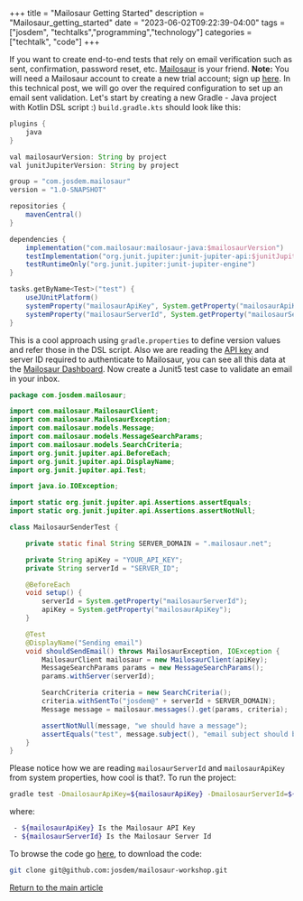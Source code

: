 +++
title =  "Mailosaur Getting Started"
description = "Mailosaur_getting_started"
date = "2023-06-02T09:22:39-04:00"
tags = ["josdem", "techtalks","programming","technology"]
categories = ["techtalk", "code"]
+++


If you want to create end-to-end tests that rely on email verification such as sent, confirmation, password reset, etc. [Mailosaur](https://mailosaur.com/) is your friend. **Note:** You will need a Mailosaur account to create a new trial account; sign up [here](https://mailosaur.com/app/signup/). In this technical post, we will go over the required configuration to set up an email sent validation. Let's start by creating a new Gradle - Java project with Kotlin DSL script :) `build.gradle.kts` should look like this:

```groovy
plugins {
    java
}

val mailosaurVersion: String by project
val junitJupiterVersion: String by project

group = "com.josdem.mailosaur"
version = "1.0-SNAPSHOT"

repositories {
    mavenCentral()
}

dependencies {
    implementation("com.mailosaur:mailosaur-java:$mailosaurVersion")
    testImplementation("org.junit.jupiter:junit-jupiter-api:$junitJupiterVersion")
    testRuntimeOnly("org.junit.jupiter:junit-jupiter-engine")
}

tasks.getByName<Test>("test") {
    useJUnitPlatform()
    systemProperty("mailosaurApiKey", System.getProperty("mailosaurApiKey"))
    systemProperty("mailosaurServerId", System.getProperty("mailosaurServerId"))
}
```

This is a cool approach using `gradle.properties` to define version values and refer those in the DSL script. Also we are reading the [API key](https://mailosaur.com/docs/managing-your-account/api-keys/) and server ID required to authenticate to Mailosaur, you can see all this data at the [Mailosaur Dashboard](https://mailosaur.com/app/servers/). Now create a Junit5 test case to validate an email in your inbox.

```java
package com.josdem.mailosaur;

import com.mailosaur.MailosaurClient;
import com.mailosaur.MailosaurException;
import com.mailosaur.models.Message;
import com.mailosaur.models.MessageSearchParams;
import com.mailosaur.models.SearchCriteria;
import org.junit.jupiter.api.BeforeEach;
import org.junit.jupiter.api.DisplayName;
import org.junit.jupiter.api.Test;

import java.io.IOException;

import static org.junit.jupiter.api.Assertions.assertEquals;
import static org.junit.jupiter.api.Assertions.assertNotNull;

class MailosaurSenderTest {

    private static final String SERVER_DOMAIN = ".mailosaur.net";

    private String apiKey = "YOUR_API_KEY";
    private String serverId = "SERVER_ID";

    @BeforeEach
    void setup() {
        serverId = System.getProperty("mailosaurServerId");
        apiKey = System.getProperty("mailosaurApiKey");
    }

    @Test
    @DisplayName("Sending email")
    void shouldSendEmail() throws MailosaurException, IOException {
        MailosaurClient mailosaur = new MailosaurClient(apiKey);
        MessageSearchParams params = new MessageSearchParams();
        params.withServer(serverId);

        SearchCriteria criteria = new SearchCriteria();
        criteria.withSentTo("josdem@" + serverId + SERVER_DOMAIN);
        Message message = mailosaur.messages().get(params, criteria);

        assertNotNull(message, "we should have a message");
        assertEquals("test", message.subject(), "email subject should be test");
    }
}
```

Please notice how we are reading `mailosaurServerId` and `mailosaurApiKey` from system properties, how cool is that?. To run the project:

```bash
gradle test -DmailosaurApiKey=${mailosaurApiKey} -DmailosaurServerId=${mailosaurServerId}
```

where:
```bash
 - ${mailosaurApiKey} Is the Mailosaur API Key
 - ${mailosaurServerId} Is the Mailosaur Server Id
```

To browse the code go [here](https://github.com/josdem/mailosaur-workshop), to download the code:

```bash
git clone git@github.com:josdem/mailosaur-workshop.git
```

[Return to the main article](/techtalk/java)